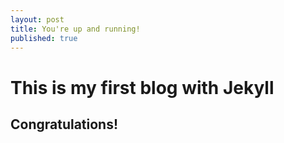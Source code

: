 ```yaml
---
layout: post
title: You're up and running!
published: true
---
```

# This is my first blog with Jekyll

## Congratulations!
